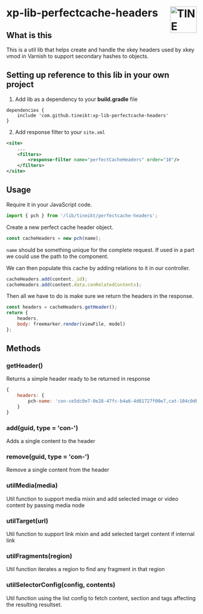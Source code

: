 # <a href="https://www.tine.no/"><img src="https://webfiles.tine.no/Logo/TINE-logo.svg" alt="TINE Logo" width="70" align="right"></a> xp-lib-perfectcache-headers

## What is this
This is a util lib that helps create and handle the xkey headers used by xkey vmod in Varnish to support secondary hashes to objects.

## Setting up reference to this lib in your own project
1. Add lib as a dependency to your **build.gradle** file
```
dependencies {
	include 'com.github.tineikt:xp-lib-perfectcache-headers'
}
```

2. Add response filter to your `site.xml`
```xml
<site>
	...
	<filters>
		<response-filter name="perfectCacheHeaders" order="10"/>
	</filters>
</site>
```

## Usage
Require it in your JavaScript code.

```javascript
import { pch } from '/lib/tineikt/perfectcache-headers';
```

Create a new perfect cache header object.
```javascript
const cacheHeaders = new pch(name);
```
`name` should be something unique for the complete request. If used in a part we could use the path to the component.

We can then populate this cache by adding relations to it in our controller.
```javascript
cacheHeaders.add(content._id);
cacheHeaders.add(content.data.conRelatedContents);
```

Then all we have to do is make sure we return the headers in the response.

```javascript
const headers = cacheHeaders.getHeader();
return {
	headers,
	body: freemarker.render(viewFile, model)
};
```

## Methods

### getHeader()
Returns a simple header ready to be returned in response
```javascript
{
	headers: {
		pch-name: 'con-ce5dc0e7-0e28-47fc-b4a6-4d81727f00e7,cat-104c0db2-aa53-411c-8f6a-9213947d13d9'
	}
}
```

### add(guid, type = 'con-')
Adds a single content to the header

### remove(guid, type = 'con-')
Remove a single content from the header

### utilMedia(media)
Util function to support media mixin and add selected image or video content by passing media node

### utilTarget(url)
Util function to support link mixin and add selected target content if internal link

### utilFragments(region)
Util function iterates a region to find any fragment in that region

### utilSelectorConfig(config, contents)
Util function using the list config to fetch content, section and tags affecting the resulting resultset.
